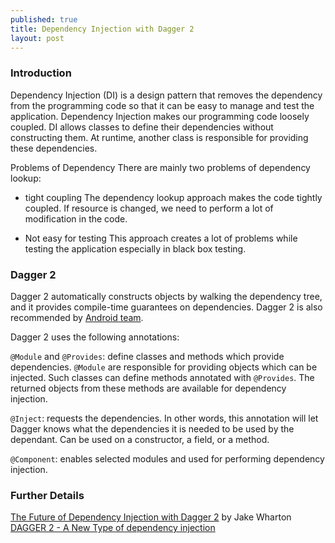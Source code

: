 ```yaml
---
published: true
title: Dependency Injection with Dagger 2
layout: post
---
```


### Introduction

Dependency Injection (DI) is a design pattern that removes the dependency from the programming code so that it can be easy to manage and test the application. Dependency Injection makes our programming code loosely coupled. DI allows classes to define their dependencies without constructing them. At runtime, another class is responsible for providing these dependencies.

Problems of Dependency
There are mainly two problems of dependency lookup: 

 - tight coupling The dependency lookup approach makes the code tightly coupled. If resource is changed, we need to perform a lot of modification in the code.

 - Not easy for testing This approach creates a lot of problems while testing the application especially in black box testing.

### Dagger 2 

Dagger 2 automatically constructs objects by walking the dependency tree, and it provides compile-time guarantees on dependencies.
Dagger 2 is also recommended by [Android team].

Dagger 2 uses the following annotations:

`@Module` and `@Provides`: define classes and methods which provide dependencies. `@Module` are responsible for providing objects which can be injected. Such classes can define methods annotated with `@Provides`. The returned objects from these methods are available for dependency injection.

`@Inject`: requests the dependencies. In other words, this annotation will let Dagger knows what the dependencies it is needed to be used by the dependant. 
Can be used on a constructor, a field, or a method.

`@Component`: enables selected modules and used for performing dependency injection.


### Further Details

[The Future of Dependency Injection with Dagger 2] by Jake Wharton
[DAGGER 2 - A New Type of dependency injection]

[The Future of Dependency Injection with Dagger 2]: https://www.youtube.com/watch?v=plK0zyRLIP8
[Android team]: https://developer.android.com/jetpack/docs/guide#fetch-data
[DAGGER 2 - A New Type of dependency injection]: https://www.youtube.com/watch?v=oK_XtfXPkqw